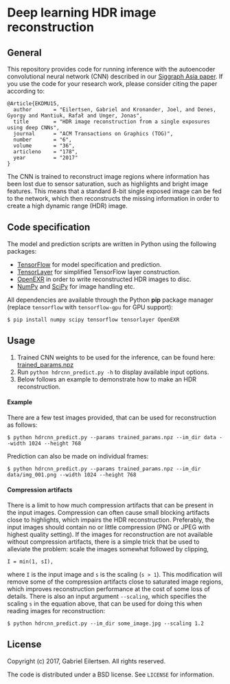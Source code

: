 # **Deep learning HDR image reconstruction**

## General
This repository provides code for running inference with the autoencoder convolutional neural
network (CNN) described in our [Siggraph Asia paper](http://webstaff.itn.liu.se/~gabei62/paper_hdrcnn.pdf). If you use the code for your research work, please consider citing the paper
according to:

```
@Article{EKDMU15,
  author       = "Eilertsen, Gabriel and Kronander, Joel, and Denes, Gyorgy and Mantiuk, Rafał and Unger, Jonas",
  title        = "HDR image reconstruction from a single exposures using deep CNNs",
  journal      = "ACM Transactions on Graphics (TOG)",
  number       = "6",
  volume       = "36",
  articleno    = "178",
  year         = "2017"
}
```

The CNN is trained to reconstruct image regions where information has been
lost due to sensor saturation, such as highlights and bright image features. 
This means that a standard 8-bit single exposed image can be fed to the network,
which then reconstructs the missing information in order to create a high
dynamic range (HDR) image.

## Code specification
The model and prediction scripts are written in Python using the following packages:

* [TensorFlow](https://www.tensorflow.org/) for model specification and prediction.
* [TensorLayer](https://tensorlayer.readthedocs.io/en/latest/) for simplified TensorFlow layer construction.
* [OpenEXR](http://www.openexr.com/) in order to write reconstructed HDR images to disc.
* [NumPy](http://www.numpy.org/) and [SciPy](https://www.scipy.org/) for image handling etc.

All dependencies are available through the Python **pip** package manager (replace 
`tensorflow` with `tensorflow-gpu` for GPU support):

```
$ pip install numpy scipy tensorflow tensorlayer OpenEXR
```

## Usage
1. Trained CNN weights to be used for the inference, can be found here:
[trained_params.npz](http://webstaff.itn.liu.se/~gabei62/trained_params.npz)
2. Run `python hdrcnn_predict.py -h` to display available input options.
3. Below follows an example to demonstrate how to make an HDR reconstruction.

#### Example
There are a few test images provided, that can be used for reconstruction as follows:

```
$ python hdrcnn_predict.py --params trained_params.npz --im_dir data --width 1024 --height 768
```

Prediction can also be made on individual frames:

```
$ python hdrcnn_predict.py --params trained_params.npz --im_dir data/img_001.png --width 1024 --height 768
``` 

#### Compression artifacts
There is a limit to how much compression artifacts that can be present in the input images. Compression can often cause small blocking artifacts close to highlights, which impairs the HDR reconstruction. Preferably, the input images should contain no or little compression (PNG or JPEG with highest quality setting). If the images for reconstruction are not available without compression artifacts, there is a simple trick that be used to alleviate the problem: scale the images somewhat followed by clipping,

```
I = min(1, sI),
```

where `I` is the input image and `s` is the scaling (`s > 1`). This modification will remove some of the compression artifacts close to saturated image regions, which improves reconstruction performance at the cost of some loss of details. There is also an input argument `--scaling`, which specifies the scaling `s` in the equation above, that can be used for doing this when reading images for reconstruction:

```
$ python hdrcnn_predict.py --im_dir some_image.jpg --scaling 1.2
```

## License

Copyright (c) 2017, Gabriel Eilertsen.
All rights reserved.

The code is distributed under a BSD license. See `LICENSE` for information.
